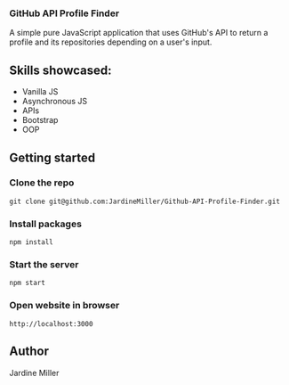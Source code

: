 ### GitHub API Profile Finder

A simple pure JavaScript application that uses GitHub's API to return a profile and its repositories
depending on a user's input.

## Skills showcased:

- Vanilla JS
- Asynchronous JS
- APIs
- Bootstrap
- OOP

## Getting started

### Clone the repo

```
git clone git@github.com:JardineMiller/Github-API-Profile-Finder.git
```

### Install packages

```
npm install
```

### Start the server

```
npm start
```

### Open website in browser
```
http://localhost:3000
```

## Author

Jardine Miller
